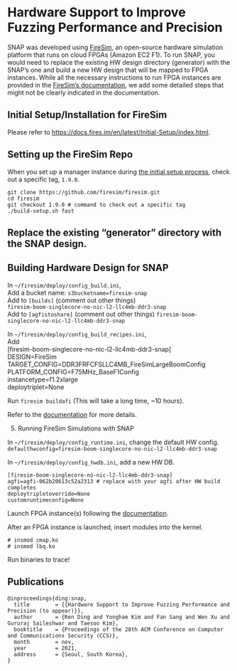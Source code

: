 # Hardware Support to Improve Fuzzing Performance and Precision

SNAP was developed using [FireSim](https://fires.im), an open-source hardware simulation platform that runs on cloud FPGAs (Amazon EC2 F1).
To run SNAP, you would need to replace the existing HW design directory (generator) with the SNAP’s one and build a new HW design that will be mapped to FPGA instances.
While all the necessary instructions to run FPGA instances are provided in the [FireSim’s documentation](https://docs.fires.im/en/latest/index.html), we add some detailed steps that might not be clearly indicated in the documentation.

## Initial Setup/Installation for FireSim

Please refer to https://docs.fires.im/en/latest/Initial-Setup/index.html.

## Setting up the FireSim Repo

When you set up a manager instance during
[the initial setup process](https://github.com/sslab-gatech/SNAP#initial-setupinstallation-for-firesim),
check out a specific tag, `1.9.0`.

```
git clone https://github.com/firesim/firesim.git
cd firesim
git checkout 1.9.0 # command to check out a specific tag
./build-setup.sh fast
```

## Replace the existing “generator” directory with the SNAP design.

## Building Hardware Design for SNAP

In `~/firesim/deploy/config_build.ini`, \
Add a bucket name: ```s3bucketname=firesim-snap``` \
Add to ```[builds]``` (comment out other things) \
```firesim-boom-singlecore-no-nic-l2-llc4mb-ddr3-snap``` \
Add to ```[agfistoshare]``` (comment out other things)
```firesim-boom-singlecore-no-nic-l2-llc4mb-ddr3-snap```

In ```~/firesim/deploy/config_build_recipes.ini```, \
Add \
[firesim-boom-singlecore-no-nic-l2-llc4mb-ddr3-snap] \
DESIGN=FireSim \
TARGET_CONFIG=DDR3FRFCFSLLC4MB_FireSimLargeBoomConfig \
PLATFORM_CONFIG=F75MHz_BaseF1Config \
instancetype=f1.2xlarge \
deploytriplet=None

Run ```firesim buildafi``` (This will take a long time, ~10 hours).

Refer to the [documentation](https://docs.fires.im/en/latest/Building-a-FireSim-AFI.html) for more details.

5. Running FireSim Simulations with SNAP

In `~/firesim/deploy/config_runtime.ini`, change the default HW config. \
`defaulthwconfig=firesim-boom-singlecore-no-nic-l2-llc4mb-ddr3-snap`

In `~/firesim/deploy/config_hwdb.ini`, add a new HW DB.
```
[firesim-boom-singlecore-no-nic-l2-llc4mb-ddr3-snap]
agfi=agfi-062b20613c52a2313 # replace with your agfi after HW build completes
deploytripletoverride=None
customruntimeconfig=None
```

Launch FPGA instance(s) following the [documentation](https://docs.fires.im/en/latest/Running-Simulations-Tutorial/index.html).

After an FPGA instance is launched, insert modules into the kernel.
```
# insmod cmap.ko
# insmod lbq.ko
```

Run binaries to trace!


## Publications
```
@inproceedings{ding:snap,
  title        = {{Hardware Support to Improve Fuzzing Performance and Precision (to appear)}},
  author       = {Ren Ding and Yonghae Kim and Fan Sang and Wen Xu and Gururaj Saileshwar and Taesoo Kim},
  booktitle    = {Proceedings of the 28th ACM Conference on Computer and Communications Security (CCS)},
  month        = nov,
  year         = 2021,
  address      = {Seoul, South Korea},
}
```
